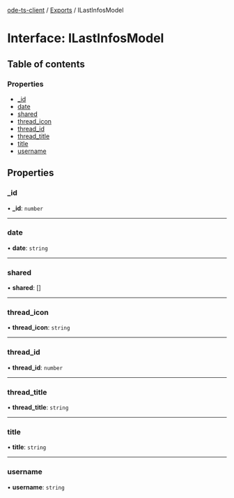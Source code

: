[ode-ts-client](../README.md) / [Exports](../modules.md) / ILastInfosModel

# Interface: ILastInfosModel

## Table of contents

### Properties

- [\_id](ILastInfosModel.md#_id)
- [date](ILastInfosModel.md#date)
- [shared](ILastInfosModel.md#shared)
- [thread\_icon](ILastInfosModel.md#thread_icon)
- [thread\_id](ILastInfosModel.md#thread_id)
- [thread\_title](ILastInfosModel.md#thread_title)
- [title](ILastInfosModel.md#title)
- [username](ILastInfosModel.md#username)

## Properties

### \_id

• **\_id**: `number`

___

### date

• **date**: `string`

___

### shared

• **shared**: []

___

### thread\_icon

• **thread\_icon**: `string`

___

### thread\_id

• **thread\_id**: `number`

___

### thread\_title

• **thread\_title**: `string`

___

### title

• **title**: `string`

___

### username

• **username**: `string`
